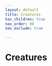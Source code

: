 ```yaml
---
layout: default
title: Creatures
has_children: true
nav_order: 80
nav_exclude: true

---
```


# Creatures


